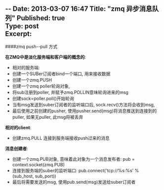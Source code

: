 --
Date: 2013-03-07 16:47
Title: "zmq 异步消息队列"
Published: true  
Type: post  
Excerpt:   
--

####zmq  push--pull 方式

**在ZMQ中是淡化服务端和客户端的概念的**:

* 相对的服务端:
* 创建一个SUBer订阅者bind一个端口, 用来接收数据
* 创建一个zmq.PUSH
* 创建一个zmq poller轮询对象,
* 将sub注册到poller, 并赋予zmq.POLLIN意味轮询进来的msg
* 创建sock=poller.poll()开始轮询
* 当有msg发送到suber订阅者的监听端口后, sock.recv()方法将会收到msg,
* 最后使用之前创建的pusher, 使用pusher.send(msg)将消息推送到连接到的puller, 如果无puller, 此msg将被丢弃


**相对的client**:

* 创建zmq.PULL 连接到服务端接收push过来的消息

**消息创建者**:

* 创建一个zmq.PUB对象, 意味着此对象为一个消息发布者: pub = context.socket(zmq.PUB)
* 连接到服务端的suber的监听端口: pub.connect('tcp://%s:%s' % (sub_host, sub_port))
* 最后将需要发送的msg, 使用pub.send(msg)发送给suber订阅者

